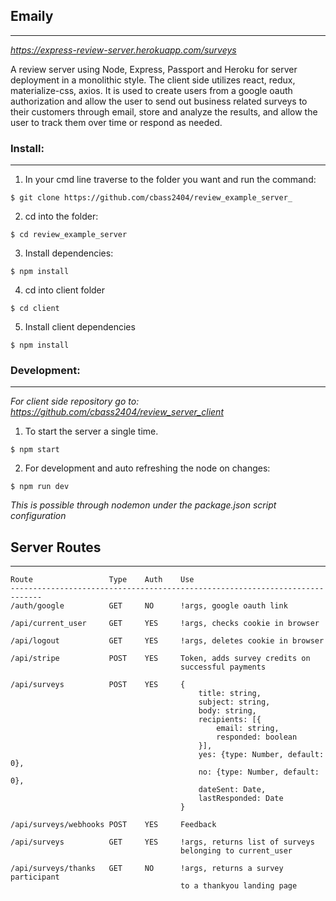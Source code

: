 ## Emaily

---

_https://express-review-server.herokuapp.com/surveys_

A review server using Node, Express, Passport and Heroku for server deployment in a monolithic style. The client side utilizes react, redux, materialize-css, axios. It is used to create users from a google oauth authorization and allow the user to send out business related surveys to their customers through email, store and analyze the results, and allow the user to track them over time or respond as needed.

### Install:

---

1. In your cmd line traverse to the folder you want and run the command:

```
$ git clone https://github.com/cbass2404/review_example_server_
```

2. cd into the folder:

```
$ cd review_example_server
```

3. Install dependencies:

```
$ npm install
```

4. cd into client folder

```
$ cd client
```

5. Install client dependencies

```
$ npm install
```

### Development:

---

_For client side repository go to: https://github.com/cbass2404/review_server_client_

1. To start the server a single time.

```
$ npm start
```

2. For development and auto refreshing the node on changes:

```
$ npm run dev
```

_This is possible through nodemon under the package.json script configuration_

## Server Routes

---

```
Route                 Type    Auth    Use
-----------------------------------------------------------------------------
/auth/google          GET     NO      !args, google oauth link

/api/current_user     GET     YES     !args, checks cookie in browser

/api/logout           GET     YES     !args, deletes cookie in browser

/api/stripe           POST    YES     Token, adds survey credits on
                                      successful payments

/api/surveys          POST    YES     {
                                          title: string,
                                          subject: string,
                                          body: string,
                                          recipients: [{
                                              email: string,
                                              responded: boolean
                                          }],
                                          yes: {type: Number, default: 0},
                                          no: {type: Number, default: 0},
                                          dateSent: Date,
                                          lastResponded: Date
                                      }

/api/surveys/webhooks POST    YES     Feedback

/api/surveys          GET     YES     !args, returns list of surveys
                                      belonging to current_user

/api/surveys/thanks   GET     NO      !args, returns a survey participant
                                      to a thankyou landing page
```
